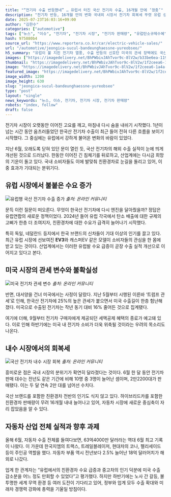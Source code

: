 ```yaml
---
title: "“전기차 수출 반등했네” … 유럽서 터진 국산 전기차 수출, 16개월 만에 ‘껑충’"
description: "전기차 반등, 16개월 만의 변화 국내외 시장서 전기차 회복세 뚜렷 유럽 성장 속 미국은 뒷걸음질 ..."
date: 2025-07-23T16:03:16+09:00
author: "김한수"
categories: ["automotive"]
tags: ["뉴스", "이슈", "전기차", "전기차 시장", "전기차 판매량", "유럽탄소규제수혜", "K-모빌리티역주행"]
hash: 975880b4
source_url: "https://www.reportera.co.kr/car/electric-vehicle-sales/"
url: "/automotive/jeongica-sucul-bandeunghaessne-yureobseo/"
h5_summary: "유럽이 불 지핀 전기차 열풍, 수출 반등의 신호탄 미국의 관세 장벽에도 국산 전기차는 다시 달린다"
images: ["https://imagedelivery.net/BhPWbivJAhTvor9c-8lV2w/b33be6ea-119b-4027-e5ee-603816935800/public", "https://imagedelivery.net/BhPWbivJAhTvor9c-8lV2w/7ab53ae1-1054-43bc-0767-54ebd9d8a100/public", "https://imagedelivery.net/BhPWbivJAhTvor9c-8lV2w/33849e20-5217-4423-71aa-0bb8b7c2c100/public", "https://imagedelivery.net/BhPWbivJAhTvor9c-8lV2w/1f2ceea6-1a4a-4c57-49cd-330e363c8100/public"]
thumbnail: "https://imagedelivery.net/BhPWbivJAhTvor9c-8lV2w/1f2ceea6-1a4a-4c57-49cd-330e363c8100/public"
image: "https://imagedelivery.net/BhPWbivJAhTvor9c-8lV2w/1f2ceea6-1a4a-4c57-49cd-330e363c8100/public"
featured_image: "https://imagedelivery.net/BhPWbivJAhTvor9c-8lV2w/1f2ceea6-1a4a-4c57-49cd-330e363c8100/public"
image_width: 1200
image_height: 630
slug: "jeongica-sucul-bandeunghaessne-yureobseo"
type: "post"
layout: "single"
news_keywords: "뉴스, 이슈, 전기차, 전기차 시장, 전기차 판매량"
robots: "index, follow"
draft: false
---
```


전기차 시장이 오랫동안 이어진 고요를 깨고, 마침내 다시 숨을 내쉬기 시작했다. 1년이 넘는 시간 동안 움츠러들었던 한국산 전기차 수출이 최근 들어 전혀 다른 흐름을 보이기 시작했다. 그 중심에는 유럽에서 강하게 불어온 변화의 바람이 있었다.

지난 6월, 오래도록 닫혀 있던 문이 열린 듯, 국산 전기차의 해외 수출 실적이 눈에 띄게 개선된 것으로 드러났다. 한동안 이어진 긴 침체기를 뒤로하고, 산업계에는 다시금 희망의 기운이 돌고 있다. 국내 소비자들도 이에 발맞춰 친환경차로 눈길을 돌리고 있어, 이중 효과가 기대되는 분위기다.

## 유럽 시장에서 불붙은 수요 증가

![유럽행 국산 전기차 수출 증가](https://imagedelivery.net/BhPWbivJAhTvor9c-8lV2w/33849e20-5217-4423-71aa-0bb8b7c2c100/public)
*출처: 온라인 커뮤니티*


문득 이런 질문이 떠오른다. 무엇이 한국산 전기차에 다시 엔진을 달아줬을까? 정답은 유럽연합의 새로운 정책이었다. 2024년 들어 유럽 각국에서 탄소 배출에 대한 규제의 고삐가 한층 더 조여지자, 친환경차에 대한 수요가 급격히 늘어나기 시작했다.

특히 독일, 네덜란드 등지에서 한국 브랜드의 신차들이 기대 이상의 인기를 끌고 있다. 최근 유럽 시장에 선보여진 **EV3**와 캐스퍼EV 같은 모델이 소비자들의 관심을 한 몸에 받고 있는 것이다. 산업계에서는 이러한 유럽발 수요 급증이 곧장 수출 실적 개선으로 이어지고 있다고 본다.

## 미국 시장의 관세 변수와 불확실성

![미국 전기차 관세 변수](https://imagedelivery.net/BhPWbivJAhTvor9c-8lV2w/7ab53ae1-1054-43bc-0767-54ebd9d8a100/public)
*출처: 온라인 커뮤니티*


반면, 대서양을 건너 미국에서는 사정이 달랐다. 지난 5월부터 시행된 이른바 ‘트럼프 관세’로 인해, 한국산 전기차에 25%의 높은 관세가 붙으면서 미국 수출길이 한층 험난해졌다. 미국으로 수출된 전기차는 작년 동기 대비 16% 줄어든 것으로 집계됐다.

여기에 더해, 9월부터 전기차 구매자에게 제공되던 세액공제 혜택의 종료가 예고돼 있다. 이로 인해 하반기에는 미국 내 전기차 소비가 더욱 위축될 것이라는 우려의 목소리도 나온다.

## 내수 시장에서의 회복세

![국산 전기차 내수 시장 회복](https://imagedelivery.net/BhPWbivJAhTvor9c-8lV2w/b33be6ea-119b-4027-e5ee-603816935800/public)
*출처: 온라인 커뮤니티*


흥미로운 점은 국내 시장의 분위기가 확연히 달라졌다는 것이다. 6월 한 달 동안 전기차 판매 대수는 전년도 같은 기간에 비해 10명 중 3명이 늘어난 셈이며, 2만2200대가 판매됐다. 이는 두 달 연속 2만 대를 넘어선 수치다.

국산 브랜드를 포함한 친환경차 전반의 인기도 식지 않고 있다. 하이브리드카를 포함한 친환경차 판매량이 무려 16개월 내내 늘어나고 있어, 자동차 시장에 새로운 중심축이 자리 잡았음을 알 수 있다.

## 자동차 산업 전체 실적과 향후 과제

올해 6월, 자동차 수출 전체를 들여다보면, 63억4000만 달러라는 역대 6월 최고 기록이 나왔다. 이 가운데 한국지엠의 트랙스, 트레일블레이저, 현대차의 코나, 펠리세이드 등이 주인공 역할을 했다. 자동차 부품 역시 전년보다 2.5% 늘어난 18억 달러어치가 해외로 나갔다.

업계 한 관계자는 “유럽에서의 친환경차 수요 급증과 중고차의 인기 덕분에 미국 수출 감소분을 어느 정도 만회할 수 있었다”고 평가했다. 하지만 하반기에는 노사 간 갈등, 불투명한 세계 무역 환경 등 여러 도전이 기다리고 있어, 정부와 업계 모두 수출 확대와 미래차 경쟁력 강화에 총력을 기울일 방침이다.
